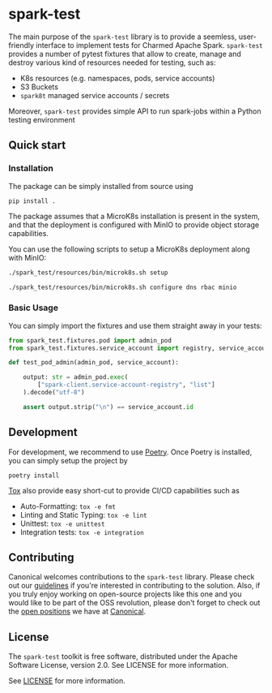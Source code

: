 # spark-test

The main purpose of the `spark-test` library is to provide a seemless, user-friendly interface
to implement tests for Charmed Apache Spark. `spark-test` provides a number of pytest fixtures 
that allow to create, manage and destroy various kind of resources needed for testing, 
such as:

* K8s resources (e.g. namespaces, pods, service accounts)
* S3 Buckets
* `spark8t` managed service accounts / secrets

Moreover, `spark-test` provides simple API to run spark-jobs within a Python testing 
environment

## Quick start

### Installation

The package can be simply installed from source using

```commandline
pip install . 
```

The package assumes that a MicroK8s installation is present in the system, and 
that the deployment is configured with MinIO to provide object storage capabilities.

You can use the following scripts to setup a MicroK8s deployment along with MinIO:

```bash
./spark_test/resources/bin/microk8s.sh setup

./spark_test/resources/bin/microk8s.sh configure dns rbac minio
```

### Basic Usage

You can simply import the fixtures and use them straight away in your tests:

```python
from spark_test.fixtures.pod import admin_pod
from spark_test.fixtures.service_account import registry, service_account

def test_pod_admin(admin_pod, service_account):

    output: str = admin_pod.exec(
        ["spark-client.service-account-registry", "list"]
    ).decode("utf-8")

    assert output.strip("\n") == service_account.id
```

## Development

For development, we recommend to use [Poetry](https://python-poetry.org/). Once Poetry 
is installed, you can simply setup the project by 

```commandline
poetry install
```

[Tox](https://tox.wiki/) also provide easy short-cut to provide CI/CD capabilities
such as

* Auto-Formatting: `tox -e fmt`
* Linting and Static Typing: `tox -e lint`
* Unittest: `tox -e unittest`
* Integration tests: `tox -e integration`

## Contributing

Canonical welcomes contributions to the `spark-test` library. Please check out our [guidelines](./CONTRIBUTING.md) if you're interested in contributing to the solution. Also, if you truly enjoy working on open-source projects like this one and you would like to be part of the OSS revolution, please don't forget to check out the [open positions](https://canonical.com/careers/all) we have at [Canonical](https://canonical.com/).  

## License

The `spark-test` toolkit is free software, distributed under the Apache Software License, version 2.0. See LICENSE for more information.

See [LICENSE](LICENSE) for more information.
